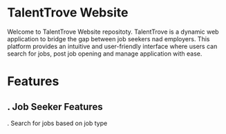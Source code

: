 # TalentTrove Website
Welcome to TalentTrove Website repositoty. TalentTrove is a dynamic web application to bridge the gap between job seekers nad employers. This platform provides an intuitive and user-friendly interface where users can search for jobs, post job opening and manage application with ease.  

# Features
## . Job Seeker Features
   . Search for jobs based on job type
